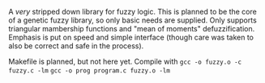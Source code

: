 A *very* stripped down library for fuzzy logic. This is planned to be the core of
a genetic fuzzy library, so only basic needs are supplied. Only supports triangular
mambership functions and "mean of moments" defuzzification. Emphasis is put on speed
and simple interface (though care was taken to also be correct and safe in the process).

Makefile is planned, but not here yet. Compile with
```gcc -o fuzzy.o -c fuzzy.c -lm```
```gcc -o prog program.c fuzzy.o -lm```
